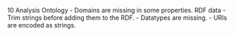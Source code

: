 10
    Analysis
    Ontology
        - Domains are missing in some properties.
    RDF data
        - Trim strings before adding them to the RDF.
        - Datatypes are missing.
        - URIs are encoded as strings.
